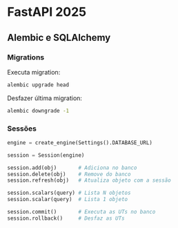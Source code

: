 # FastAPI 2025

## Alembic e SQLAlchemy

### Migrations

Executa migration:

```bash
alembic upgrade head
```

Desfazer última migration:

```bash
alembic downgrade -1
```

### Sessões

```python
engine = create_engine(Settings().DATABASE_URL)

session = Session(engine)

session.add(obj)       # Adiciona no banco
session.delete(obj)    # Remove do banco
session.refresh(obj)   # Atualiza objeto com a sessão

session.scalars(query) # Lista N objetos
session.scalar(query)  # Lista 1 objeto

session.commit()       # Executa as UTs no banco
session.rollback()     # Desfaz as UTs
```
